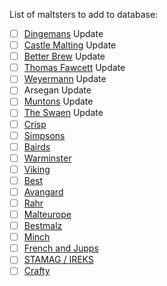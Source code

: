List of maltsters to add to database:

- [ ] [Dingemans](http://www.dingemansmout.be/) Update
- [ ] [Castle Malting](https://www.castlemalting.com/) Update
- [ ] [Better Brew](https://www.betterbrewing.com/) Update
- [ ] [Thomas Fawcett](http://www.fawcett-maltsters.co.uk/) Update
- [ ] [Weyermann](https://www.weyermann.de/eng/index.asp?sprache=2) Update
- [ ] Arsegan Update
- [ ] [Muntons](https://www.muntons.com/) Update
- [ ] [The Swaen](http://theswaen.com/) Update
- [ ] [Crisp](https://crispmalt.com/)
- [ ] [Simpsons](https://www.simpsonsmalt.co.uk/)
- [ ] [Bairds](http://www.bairds-malt.co.uk/)
- [ ] [Warminster](https://www.warminster-malt.co.uk/)
- [ ] [Viking](https://www.vikingmalt.com/)
- [ ] [Best](https://bestmalz.de/en/)
- [ ] [Avangard](https://www.avangard-malz.de/en/)
- [ ] [Rahr](http://rahrmaltingco.com/)
- [ ] [Malteurope](https://www.malteurop.com/en)
- [ ] [Bestmalz](https://bestmalz.de/en/)
- [ ] [Minch](https://www.minchmalt.ie/)
- [ ] [French and Jupps](https://maltspecialists.com/)
- [ ] [STAMAG / IREKS](http://www.stamag.at/Malz-zum-Brauen.htm)
- [ ] [Crafty](https://www.craftymaltsters.co.uk/)
